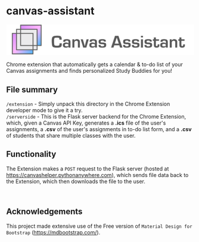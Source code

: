 # canvas-assistant

<img src="https://github.com/SukhmKang/canvas-assistant/blob/main/Screenshots/CanvasAssistantNavbar.png" width="600">

Chrome extension that automatically gets a calendar &amp; to-do list of your Canvas assignments and finds personalized Study Buddies for you!

## File summary

```/extension``` - Simply unpack this directory in the Chrome Extension developer mode to give it a try. \
```/serverside``` - This is the Flask server backend for the Chrome Extension, which, given a Canvas API Key, generates a **.ics** file of the user's assignments, a **.csv** of the user's assignments in to-do list form, and a **.csv** of students that share multiple classes with the user. 

## Functionality

The Extension makes a ```POST``` request to the Flask server (hosted at https://canvashelper.pythonanywhere.com), which sends file data back to the Extension, which then downloads the file to the user.

<img>

## Acknowledgements

This project made extensive use of the Free version of ```Material Design for Bootstrap``` (https://mdbootstrap.com/).
